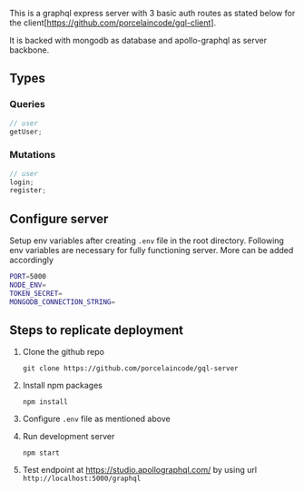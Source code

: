 This is a graphql express server with 3 basic auth routes as stated below for the client[https://github.com/porcelaincode/gql-client].

It is backed with mongodb as database and apollo-graphql as server backbone.

## Types

### Queries

```javascript
// user
getUser;
```

### Mutations

```javascript
// user
login;
register;
```

## Configure server

Setup env variables after creating `.env` file in the root directory. Following env variables are necessary for fully functioning server. More can be added accordingly

```sh
PORT=5000
NODE_ENV=
TOKEN_SECRET=
MONGODB_CONNECTION_STRING=
```

## Steps to replicate deployment

1. Clone the github repo

   `git clone https://github.com/porcelaincode/gql-server`

2. Install npm packages

   `npm install`

3. Configure `.env` file as mentioned above

4. Run development server

   `npm start`

5. Test endpoint at https://studio.apollographql.com/ by using url
   `http://localhost:5000/graphql`
